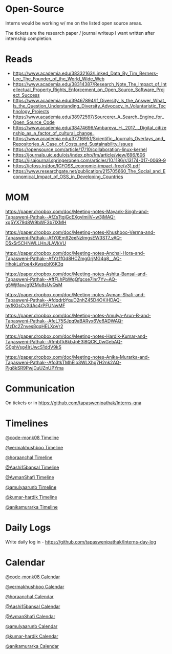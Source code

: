 # Open-Source
Interns would be working w/ me on the listed open source areas.

The tickets are the research paper / journal writeup I want written after internship completion.

# Reads

- https://www.academia.edu/38332163/Linked_Data_By_Tim_Berners-Lee_The_Founder_of_the_World_Wide_Web
- https://www.academia.edu/38314387/Research_Note_The_Impact_of_Intellectual_Property_Rights_Enforcement_on_Open_Source_Software_Project_Success
- https://www.academia.edu/39467894/If_Diversity_Is_the_Answer_What_Is_the_Question_Understanding_Diversity_Advocacy_in_Voluntaristic_Technology_Projects
- https://www.academia.edu/38972597/Sourcerer_A_Search_Engine_for_Open_Source_Code
- https://www.academia.edu/38474696/Ambareva_H._2017_._Digital_citizenship_as_a_factor_of_cultural_change_
- https://www.academia.edu/37716951/Scientific_Journals_Overlays_and_Repositories_A_Case_of_Costs_and_Sustainability_Issues
- https://opensource.com/article/17/10/collaboration-linux-kernel
- https://journals.uic.edu/ojs/index.php/fm/article/view/696/606
- https://jisajournal.springeropen.com/articles/10.1186/s13174-017-0069-9
- https://icfoss.in/doc/ICFOSS_economic-impact-free(v3).pdf
- https://www.researchgate.net/publication/215705660_The_Social_and_Economical_Impact_of_OSS_in_Developing_Countries

# MOM

https://paper.dropbox.com/doc/Meeting-notes-Mayank-Singh-and-Tapasweni-Pathak--AfZsTtgjGcEXgylmiiV~w3jMAQ-xg5YX79d8W9bWF3b7lXMH

https://paper.dropbox.com/doc/Meeting-notes-Khushboo-Verma-and-Tapasweni-Pathak--AfY0Em92eeNzImgsEW3ST7_vAQ-D5x5r5CHNWLLHnJLAVkVU

https://paper.dropbox.com/doc/Meeting-notes-Anchal-Hora-and-Tapasweni-Pathak--AfYz1fGd8HCZmgGrjMG4q8__AQ-HhokLaYpe4xKwspbK6K3q

https://paper.dropbox.com/doc/Meeting-notes-Ashita-Bansal-and-Tapasweni-Pathak--AffFLhPbWgQfgcse7lnr7Yv~AQ-g5WjtfavJg9ZMu8sUvQsM

https://paper.dropbox.com/doc/Meeting-notes-Ayman-Shafi-and-Tapasweni-Pathak--AfdqdrbYquD2nhZ45D4OKiHDAQ-nyfKGsCvXdAc4rPFUNwMF

https://paper.dropbox.com/doc/Meeting-notes-Amulya-Arun-B-and-Tapasweni-Pathak--AfeL75SJpq9aBARyx6Ve6ADWAQ-MzDc2Znves8gqHELXpVr2

https://paper.dropbox.com/doc/Meeting-notes-Hardik-Kumar-and-Tapasweni-Pathak--AfmbTk8kbJpE3l8QCK_0wGebAQ-G0phVsg4IrUwcS1ddV9kS

https://paper.dropbox.com/doc/Meeting-notes-Anika-Murarka-and-Tapasweni-Pathak--Afo3tkTMhEIo3WLXhg7H2nk2AQ-Pjq8kSR9PwjDuUZnUPYma

# Communication

On tickets or in https://github.com/tapaswenipathak/Interns-qna

# Timelines

[@code-monk08 Timeline](https://paper.dropbox.com/doc/Meeting-notes-Mayank-Singh-and-Tapasweni-Pathak--AfbuKOCVgn425DAn_~Unb6ZDAQ-xg5YX79d8W9bWF3b7lXMH)

[@vermakhushboo Timeline]() 

[@horaanchal Timeline]()

[@Aashi15bansal Timeline]()

[@AymanShafi Timeline](https://paper.dropbox.com/doc/Meeting-notes-Ayman-Shafi-and-Tapasweni-Pathak--AfjHqMNDK312YcSRoUw1_Ii7Ag-nyfKGsCvXdAc4rPFUNwMF)

[@amulyaarunb Timeline]()

[@kumar-hardik Timeline]()

[@anikamurarka Timeline]()

# Daily Logs

Write daily log in - https://github.com/tapaswenipathak/Interns-day-log

# Calendar

[@code-monk08 Calendar](https://calendly.com/code-monk08)

[@vermakhushboo Calendar]()

[@horaanchal Calendar](https://calendly.com/horaanchal17/15min)

[@Aashi15bansal Calendar](https://calendly.com/its_ashita)

[@AymanShafi Calendar](https://calendly.com/ayman-shafi)

[@amulyaarunb Calendar](https://calendly.com/amulyaarunb/15min)

[@kumar-hardik Calendar]()

[@anikamurarka Calendar]()
